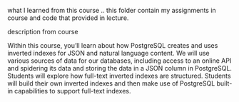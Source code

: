 what I learned from this course ..
this folder contain my assignments in course and code that provided in lecture.

description from course

Within this course, you’ll learn about how PostgreSQL creates and uses inverted indexes for JSON and natural language content. We will use various sources of data for our databases, including access to an online API and spidering its data and storing the data in a JSON column in PostgreSQL.  Students will explore how full-text inverted indexes are structured.  Students will build their own inverted indexes and then make use of PostgreSQL built-in capabilities to support full-text indexes.